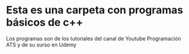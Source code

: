 # Esta es una carpeta con programas básicos de c++
Los programas son de los tutoriales del canal de Youtube Programación ATS y de su surso en Udemy
